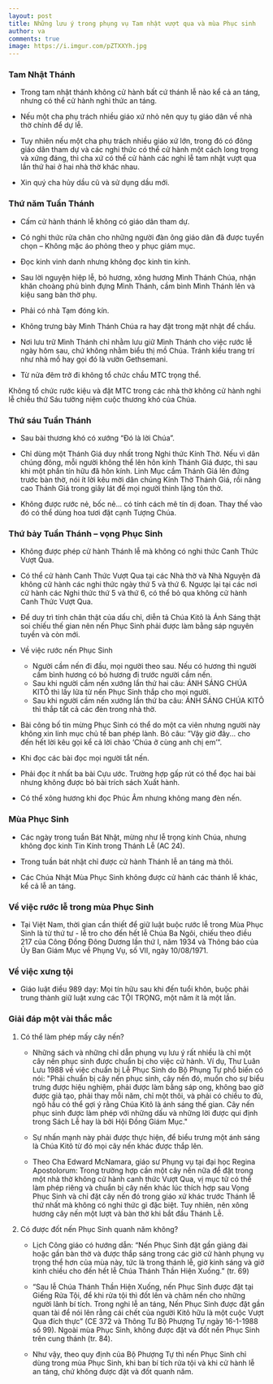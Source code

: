 ```yaml
---
layout: post
title: Những lưu ý trong phụng vụ Tam nhật vượt qua và mùa Phục sinh
author: va
comments: true
image: https://i.imgur.com/pZTXXYh.jpg
---
```


### Tam Nhật Thánh

- Trong tam nhật thánh không cử hành bất cứ thánh lễ nào kể cả an táng, nhưng có thể cử hành nghi thức an táng.

- Nếu một cha phụ trách nhiều giáo xứ nhỏ nên quy tụ giáo dân về nhà thờ chính để dự lễ.

- Tuy nhiên nếu một cha phụ trách nhiều giáo xứ lớn, trong đó có đông giáo dân tham dự và các nghi thức có thể cử hành một cách long trọng và xứng đáng, thì cha xứ có thể cử hành các nghi lễ tam nhật vượt qua lần thứ hai ở hai nhà thờ khác nhau.

- Xin quý cha hủy dầu cũ và sử dụng dầu mới.

### Thứ năm Tuần Thánh

- Cấm cử hành thánh lễ không có giáo dân tham dự.

- Có nghi thức rửa chân cho những người đàn ông giáo dân đã được tuyển chọn – Không mặc áo phỏng theo y phục giám mục.

- Đọc kinh vinh danh nhưng không đọc kinh tin kính.

- Sau lời nguyện hiệp lễ, bỏ hương, xông hương Mình Thánh Chúa, nhận khăn choàng phủ bình đựng Mình Thánh, cầm bình Mình Thánh lên và kiệu sang bàn thờ phụ.

- Phải có nhà Tạm đóng kín.

- Không trưng bày Mình Thánh Chúa ra hay đặt trong mặt nhật để chầu.

- Nơi lưu trữ Mình Thánh chỉ nhằm lưu giữ Mình Thánh cho việc rước lễ ngày hôm sau, chứ không nhằm biểu thị mồ Chúa. Tránh kiểu trang trí như nhà mồ hay gọi đó là vườn Gethsemani.

- Từ nửa đêm trở đi không tổ chức chầu MTC trọng thể.

Không tổ chức rước kiệu và đặt MTC trong các nhà thờ không cử hành nghi lễ chiều thứ Sáu tưởng niệm cuộc thương khó của Chúa.

### Thứ sáu Tuần Thánh

- Sau bài thương khó có xướng “Đó là lời Chúa”.

- Chỉ dùng một Thánh Giá duy nhất trong Nghi thức Kính Thờ. Nếu vì dân chúng đông, mỗi người không thể lên hôn kính Thánh Giá được, thì sau khi một phần tín hữu đã hôn kính. Linh Mục cầm Thánh Giá lên đứng trước bàn thờ, nói ít lời kêu mời dân chúng Kính Thờ Thánh Giá, rồi nâng cao Thánh Giá trong giây lát để mọi người thinh lặng tôn thờ.

- Không được rước nẻ, bốc nẻ... có tính cách mê tín dị đoan. Thay thế vào đó có thể dùng hoa tươi đặt cạnh Tượng Chúa.

### Thứ bảy Tuần Thánh – vọng Phục Sinh

- Không được phép cử hành Thánh lễ mà không có nghi thức Canh Thức Vượt Qua.

- Có thể cử hành Canh Thức Vượt Qua tại các Nhà thờ và Nhà Nguyện đã không cử hành các nghi thức ngày thứ 5 và thứ 6. Ngược lại tại các nơi cử hành các Nghi thức thứ 5 và thứ 6, có thể bỏ qua không cử hành Canh Thức Vượt Qua.

- Để duy trì tính chân thật của dấu chỉ, diễn tả Chúa Kitô là Ánh Sáng thật soi chiếu thế gian nên nến Phục Sinh phải được làm bằng sáp nguyên tuyền và còn mới.

- Về việc rước nến Phục Sinh

  - Người cầm nến đi đầu, mọi người theo sau. Nếu có hương thì người cầm bình hương có bỏ hương đi trước người cầm nến.
  - Sau khi người cầm nến xướng lần thứ hai câu: ÁNH SÁNG CHÚA KITÔ thì lấy lửa từ nến Phục Sinh thắp cho mọi người.
  - Sau khi người cầm nến xướng lần thứ ba câu: ÁNH SÁNG CHÚA KITÔ thì thắp tất cả các đèn trong nhà thờ.

- Bài công bố tin mừng Phục Sinh có thể do một ca viên nhưng người này không xin linh mục chủ tế ban phép lành. Bỏ câu: ”Vậy giờ đây... cho đến hết lời kêu gọi kể cả lời chào ‘Chúa ở cùng anh chị em’”.

- Khi đọc các bài đọc mọi người tắt nến.

- Phải đọc ít nhất ba bài Cựu ước. Trường hợp gấp rút có thể đọc hai bài nhưng không được bỏ bài trích sách Xuất hành.

- Có thể xông hương khi đọc Phúc Âm nhưng không mang đèn nến.

### Mùa Phục Sinh

- Các ngày trong tuần Bát Nhật, mừng như lễ trọng kính Chúa, nhưng không đọc kinh Tin Kính trong Thánh Lễ (AC 24).

- Trong tuần bát nhật chỉ được cử hành Thánh lễ an táng mà thôi.

- Các Chúa Nhật Mùa Phục Sinh không được cử hành các thánh lễ khác, kể cả lễ an táng.

### Về việc rước lễ trong mùa Phục Sinh

- Tại Việt Nam, thời gian cần thiết để giữ luật buộc rước lễ trong Mùa Phục Sinh là từ thứ tư - lễ tro cho đến hết lễ Chúa Ba Ngôi, chiếu theo điều 217 của Công Đồng Đông Dương lần thứ I, năm 1934 và Thông báo của Ủy Ban Giám Mục về Phụng Vụ, số VII, ngày 10/08/1971.

### Về việc xưng tội

- Giáo luật điều 989 dạy: Mọi tín hữu sau khi đến tuổi khôn, buộc phải trung thành giữ luật xưng các TỘI TRỌNG, một năm ít là một lần.

### Giải đáp một vài thắc mắc

1. Có thể làm phép mấy cây nến?

   - Những sách và những chỉ dẫn phụng vụ lưu ý rất nhiều là chỉ một cây nến phục sinh được chuẩn bị cho việc cử hành. Ví dụ, Thư Luân Lưu 1988 về việc chuẩn bị Lễ Phục Sinh do Bộ Phụng Tự phổ biến có nói: "Phải chuẩn bị cây nến phục sinh, cây nến đó, muốn cho sự biểu trưng được hiệu nghiệm, phải được làm bằng sáp ong, không bao giờ được giả tạo, phải thay mỗi năm, chỉ một thôi, và phải có chiều to đủ, ngõ hầu có thể gợi ý rằng Chúa Kitô là ánh sáng thế gian. Cây nến phục sinh được làm phép với những dấu và những lời được qui định trong Sách Lễ hay là bởi Hội Đồng Giám Mục."

   - Sự nhấn mạnh này phải được thực hiện, để biểu trưng một ánh sáng là Chúa Kitô từ đó mọi cây nến khác được thắp lên.

   - Theo Cha Edward McNamara, giáo sư Phụng vụ tại đại học Regina Apostolorum: Trong trường hợp cần một cây nến nữa để đặt trong một nhà thờ không cử hành canh thức Vượt Qua, vị mục tử có thể làm phép riêng và chuẩn bị cây nến khác lúc thích hợp sau Vọng Phục Sinh và chỉ đặt cây nến đó trong giáo xứ khác trước Thánh lễ thứ nhất mà không có nghi thức gì đặc biệt. Tuy nhiên, nên xông hương cây nến một lượt và bàn thờ khi bắt đầu Thánh Lễ.

2. Có được đốt nến Phục Sinh quanh năm không?

   - Lịch Công giáo có hướng dẫn: “Nến Phục Sinh đặt gần giảng đài hoặc gần bàn thờ và được thắp sáng trong các giờ cử hành phụng vụ trọng thể hơn của mùa này, tức là trong thánh lễ, giờ kinh sáng và giờ kinh chiều cho đến hết lễ Chúa Thánh Thần Hiện Xuống.” (tr. 69)

   - “Sau lễ Chúa Thánh Thần Hiện Xuống, nến Phục Sinh được đặt tại Giếng Rửa Tội, để khi rửa tội thì đốt lên và châm nến cho những người lãnh bí tích. Trong nghi lễ an táng, Nến Phục Sinh được đặt gần quan tài để nói lên rằng cái chết của người Kitô hữu là một cuộc Vượt Qua đích thực” (CE 372 và Thông Tư Bộ Phượng Tự ngày 16-1-1988 số 99). Ngoài mùa Phục Sinh, không được đặt và đốt nến Phục Sinh trên cung thánh (tr. 84).

   - Như vậy, theo quy định của Bộ Phượng Tự thì nến Phục Sinh chỉ dùng trong mùa Phục Sinh, khi ban bí tích rửa tội và khi cử hành lễ an táng, chứ không được đặt và đốt quanh năm.

